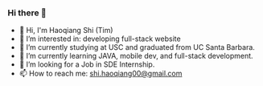 ### Hi there 👋


- 👋 Hi, I'm Haoqiang Shi (Tim)
- 👀 I’m interested in: developing full-stack website
- 🔭 I’m currently studying at USC and graduated from UC Santa Barbara.
- 🌱 I’m currently learning JAVA, mobile dev, and full-stack development.
- 🤔 I’m looking for a Job in SDE Internship.
- 📫 How to reach me: shi.haoqiang00@gmail.com


